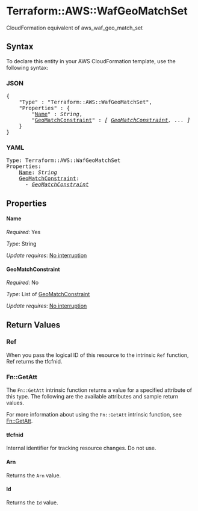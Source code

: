 # Terraform::AWS::WafGeoMatchSet

CloudFormation equivalent of aws_waf_geo_match_set

## Syntax

To declare this entity in your AWS CloudFormation template, use the following syntax:

### JSON

<pre>
{
    "Type" : "Terraform::AWS::WafGeoMatchSet",
    "Properties" : {
        "<a href="#name" title="Name">Name</a>" : <i>String</i>,
        "<a href="#geomatchconstraint" title="GeoMatchConstraint">GeoMatchConstraint</a>" : <i>[ <a href="geomatchconstraint.md">GeoMatchConstraint</a>, ... ]</i>
    }
}
</pre>

### YAML

<pre>
Type: Terraform::AWS::WafGeoMatchSet
Properties:
    <a href="#name" title="Name">Name</a>: <i>String</i>
    <a href="#geomatchconstraint" title="GeoMatchConstraint">GeoMatchConstraint</a>: <i>
      - <a href="geomatchconstraint.md">GeoMatchConstraint</a></i>
</pre>

## Properties

#### Name

_Required_: Yes

_Type_: String

_Update requires_: [No interruption](https://docs.aws.amazon.com/AWSCloudFormation/latest/UserGuide/using-cfn-updating-stacks-update-behaviors.html#update-no-interrupt)

#### GeoMatchConstraint

_Required_: No

_Type_: List of <a href="geomatchconstraint.md">GeoMatchConstraint</a>

_Update requires_: [No interruption](https://docs.aws.amazon.com/AWSCloudFormation/latest/UserGuide/using-cfn-updating-stacks-update-behaviors.html#update-no-interrupt)

## Return Values

### Ref

When you pass the logical ID of this resource to the intrinsic `Ref` function, Ref returns the tfcfnid.

### Fn::GetAtt

The `Fn::GetAtt` intrinsic function returns a value for a specified attribute of this type. The following are the available attributes and sample return values.

For more information about using the `Fn::GetAtt` intrinsic function, see [Fn::GetAtt](https://docs.aws.amazon.com/AWSCloudFormation/latest/UserGuide/intrinsic-function-reference-getatt.html).

#### tfcfnid

Internal identifier for tracking resource changes. Do not use.

#### Arn

Returns the <code>Arn</code> value.

#### Id

Returns the <code>Id</code> value.

